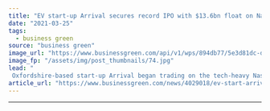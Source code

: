 ```yaml
---
title: "EV start-up Arrival secures record IPO with $13.6bn float on Nasdaq"
date: "2021-03-25"
tags: 
  - business green
source: "business green"
image_url: "https://www.businessgreen.com/api/v1/wps/894db77/5e3d81dc-d3bd-4e76-bf9b-8d6a17334eac/8/Stratford-ArrivalVan-select-1-185x114.jpg"
image_fp: "/assets/img/post_thumbnails/74.jpg"
lead: "
 Oxfordshire-based start-up Arrival began trading on the tech-heavy Nasdaq under ticker ARVL at 1 - 30pm UK time ..."
article_url: "https://www.businessgreen.com/news/4029018/ev-start-arrival-secures-record-ipo-usd-6bn-float-nasdaq"
---
```


---
